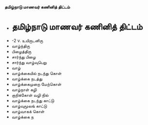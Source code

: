 **தமிழ்நாடு மாணவர் கணினித் திட்டம்**
- # தமிழ்நாடு மாணவர் கணினித் திட்டம்
- -2 v. உயிருடனிரு
- வாழ்ந்திரு
- பிழைத்திரு
- சார்ந்து பிழை
- சார்ந்து வாழ்வுபெறு
- வாழ்
- வாழ்க்கையில் நடந்து கொள்
- வாழ்க்கை நடத்து
- வாழ்க்கைமுறை மேற்கொள்
- வாழ்நாள் கழி
- குறிக்கோள் வழி நில்
- வாழ்க்கை நடந்து காட்டு
- வாழ்வுமூலங் காட்டு
- வாழ்வாகக் கொள்
- வாழ்க்கை ந

